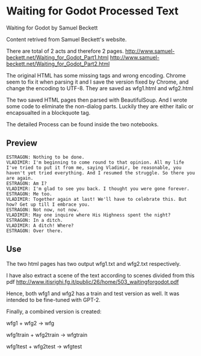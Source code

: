 # Waiting for Godot Processed Text
Waiting for Godot by Samuel Beckett

Content retrived from Samuel Beckett's website.

There are total of 2 acts and therefore 2 pages.
http://www.samuel-beckett.net/Waiting_for_Godot_Part1.html
http://www.samuel-beckett.net/Waiting_for_Godot_Part2.html

The original HTML has some missing tags and wrong encoding.
Chrome seem to fix it when parsing it and I save the version fixed by Chrome, and change the encoding to UTF-8.
They are saved as wfg1.html and wfg2.html

The two saved HTML pages then parsed with BeautifulSoup. And I wrote some code to eliminate the non-dialog parts. Luckily they are either italic or encapsualted in a blockquote tag.

The detailed Process can be found inside the two notebooks.

## Preview
```
ESTRAGON: Nothing to be done.
VLADIMIR: I'm beginning to come round to that opinion. All my life I've tried to put it from me, saying Vladimir, be reasonable, you haven't yet tried everything. And I resumed the struggle. So there you are again.
ESTRAGON: Am I?
VLADIMIR: I'm glad to see you back. I thought you were gone forever.
ESTRAGON: Me too.
VLADIMIR: Together again at last! We'll have to celebrate this. But how? Get up till I embrace you.
ESTRAGON: Not now, not now.
VLADIMIR: May one inquire where His Highness spent the night?
ESTRAGON: In a ditch.
VLADIMIR: A ditch! Where?
ESTRAGON: Over there.
```

## Use
The two html pages has two output wfg1.txt and wfg2.txt respectively.

I have also extract a scene of the text according to scenes divided from this pdf
http://www.itisrighi.fg.it/public/26/home/503_waitingforgodot.pdf

Hence, both wfg1 and wfg2 has a train and test version as well. It was intended to be fine-tuned with GPT-2.

Finally, a combined version is created:

wfg1 + wfg2 -> wfg

wfg1train + wfg2train -> wfgtrain

wfg1test + wfg2test -> wfgtest